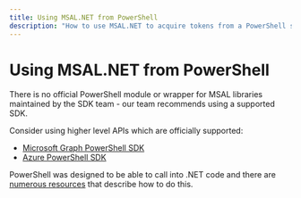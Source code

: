 ```yaml
---
title: Using MSAL.NET from PowerShell
description: "How to use MSAL.NET to acquire tokens from a PowerShell script."
---
```


# Using MSAL.NET from PowerShell

There is no official PowerShell module or wrapper for MSAL libraries maintained by the SDK team - our team recommends using a supported SDK.

Consider using higher level APIs which are officially supported: 

 -  [Microsoft Graph PowerShell SDK](/powershell/microsoftgraph/get-started)
 -  [Azure PowerShell SDK](/powershell/azure/new-azureps-module-az)

PowerShell was designed to be able to call into .NET code and there are [numerous resources](https://stackoverflow.com/questions/3079346/how-to-reference-net-assemblies-using-powershell) that describe how to do this.
